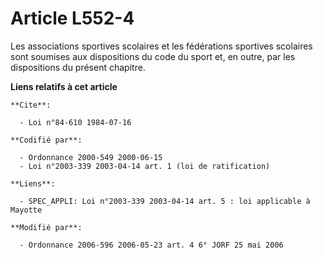 # Article L552-4

Les associations sportives scolaires et les fédérations sportives scolaires sont soumises aux dispositions du code du sport
et, en outre, par les dispositions du présent chapitre.

**Liens relatifs à cet article**

	**Cite**:

	  - Loi n°84-610 1984-07-16

	**Codifié par**:

	  - Ordonnance 2000-549 2000-06-15
	  - Loi n°2003-339 2003-04-14 art. 1 (loi de ratification)

	**Liens**:

	  - SPEC_APPLI: Loi n°2003-339 2003-04-14 art. 5 : loi applicable à Mayotte

	**Modifié par**:

	  - Ordonnance 2006-596 2006-05-23 art. 4 6° JORF 25 mai 2006
